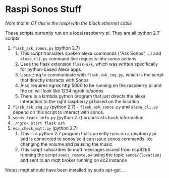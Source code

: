 # Raspi Sonos Stuff

*Note that in CT this is the raspi with the black ethernet cable*

These scripts currently run on a local raspberry pi. They are all python 2.7 scripts.

1. `flask_ask_sonos.py` (python 2.7)
    1. This script translates spoken alexa commands ("Ask Sonos" ...) and `alexa_cli.py` command line requests into sonos actions
    2. Uses the flask extension `flask-ask`, which was written specifically for python-based Alexa apps.
    3. Uses zmq to communicate with `flask_ask_zmq.py`, which is the script that directly interacts with Sonos
    4. Also requires ngrok http 5000 to be running on the raspberry pi and the url will look like 1234.ngrok.io/sonos
    5. There is a lambda python program that just directs the alexa interaction to the right raspberry pi based on the location
2. `flask_ask_zmq.py` (python 2.7) - `flask_ask_sonos.py` and `alexa_cli.py` depend on this script to interact with sonos.
3. `sonos_track_info.py` (python 2.7) broadcasts track information
4. `./ngrok start flask ssh`
5. `esp_check_mqtt.py` (python 2.7)
    1. This is a python 2.7 program that currently runs on a raspberry pi and is connected to sonos so it can issue sonos commands like changing the volume and pausing the music
    2. This script subscribes to mqtt messages issued from esp8266 running the script `sonos_remote.py` using the topic `sonos/{location}` and sent to an mqtt broker running on ec2 instance 

Notes: mqtt should have been installed by sudo apt-get ...
